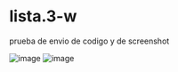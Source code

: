 # lista.3-w
prueba de envio de codigo y de screenshot

![image](https://github.com/user-attachments/assets/54b7eaf6-c329-4bbf-943f-2aed0afcc5b1)
![image](https://github.com/user-attachments/assets/7cf47387-1ae4-4a41-bf19-c6da8a7b035f)

